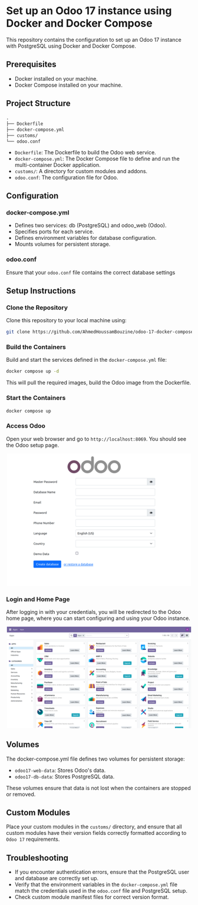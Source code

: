 # Set up an Odoo 17 instance using Docker and Docker Compose

This repository contains the configuration to set up an Odoo 17 instance with PostgreSQL using Docker and Docker Compose.

## Prerequisites

- Docker installed on your machine.
- Docker Compose installed on your machine.

## Project Structure

```
.
├── Dockerfile
├── docker-compose.yml
├── customs/
└── odoo.conf
```

- `Dockerfile`: The Dockerfile to build the Odoo web service.
- `docker-compose.yml`: The Docker Compose file to define and run the multi-container Docker application.
- `customs/`: A directory for custom modules and addons.
- `odoo.conf`: The configuration file for Odoo.

## Configuration

### docker-compose.yml

- Defines two services: db (PostgreSQL) and odoo_web (Odoo).
- Specifies ports for each service.
- Defines environment variables for database configuration.
- Mounts volumes for persistent storage.

### odoo.conf

Ensure that your `odoo.conf` file contains the correct database settings

## Setup Instructions

### Clone the Repository

Clone this repository to your local machine using:
```bash
git clone https://github.com/AhmedHoussamBouzine/odoo-17-docker-compose.git
```

### Build the Containers

Build and start the services defined in the `docker-compose.yml` file:

```bash
docker compose up -d
```
This will pull the required images, build the Odoo image from the Dockerfile.

### Start the Containers

```bash
docker compose up
```
### Access Odoo

Open your web browser and go to `http://localhost:8069`. You should see the Odoo setup page.

<p align="center">
  <img src="./assets/setup-page.png" alt="setup-page" width="500"/>
</p>

### Login and Home Page

After logging in with your credentials, you will be redirected to the Odoo home page, where you can start configuring and using your Odoo instance.

<p align="center">
  <img src="./assets/home.png" alt="home-page" width="500"/>
</p>

## Volumes
The docker-compose.yml file defines two volumes for persistent storage:

- `odoo17-web-data`: Stores Odoo's data.
- `odoo17-db-data`: Stores PostgreSQL data.

These volumes ensure that data is not lost when the containers are stopped or removed.

## Custom Modules

Place your custom modules in the `customs/` directory, and ensure that all custom modules have their version fields correctly formatted according to `Odoo 17` requirements.

## Troubleshooting

- If you encounter authentication errors, ensure that the PostgreSQL user and database are correctly set up.
- Verify that the environment variables in the `docker-compose.yml` file match the credentials used in the `odoo.conf` file and PostgreSQL setup.
- Check custom module manifest files for correct version format.